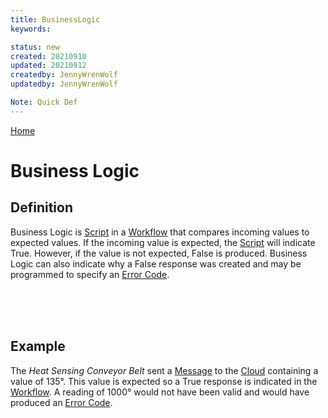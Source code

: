 ```yaml
---
title: BusinessLogic
keywords: 

status: new
created: 20210910
updated: 20210912
createdby: JennyWrenWolf
updatedby: JennyWrenWolf

Note: Quick Def
---
```

[Home](../Index.md)

# Business Logic 
## Definition
Business Logic is [Script](./Glossary/Script.md) in a [Workflow](./Glossary/Workflow.md) that compares incoming values to expected values.  If the incoming value is expected, the [Script](./Glossary/Script.md) will indicate True.  However, if the value is not expected, False is produced.  Business Logic can also indicate why a False response was created and may be programmed to specify an [Error Code](./Glossary/ErrorCode.md).  

<br>
<br>
<br>

## Example
The *Heat Sensing Conveyor Belt* sent a [Message](./Glossary/Message.md) to the [Cloud](./Glossary/Cloud.md) containing a value of 135°.  This value is expected so a True response is indicated in the [Workflow](./Glossary/Workflow.md).  A reading of 1000° would not have been valid and would have produced an [Error Code](./Glossary/ErrorCode.md).


